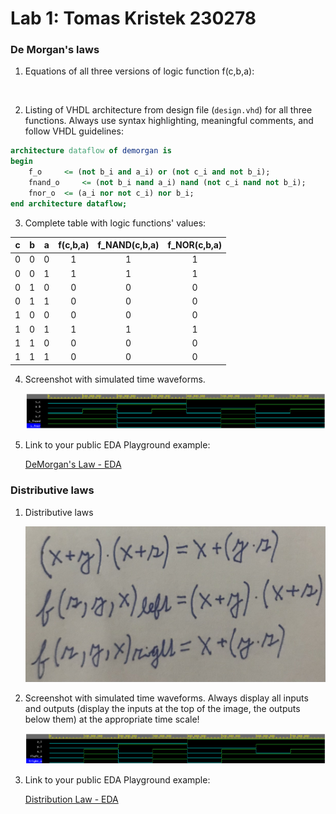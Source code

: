 # Lab 1: Tomas Kristek 230278

### De Morgan's laws

1. Equations of all three versions of logic function f(c,b,a):

   <img scr= "https://github.com/Prophetcze/Digital-Electronics-1/blob/main/Labs/01-Gates/Images/DeMorgan.JPG" width=50% height=50%>

2. Listing of VHDL architecture from design file (`design.vhd`) for all three functions. Always use syntax highlighting, meaningful comments, and follow VHDL guidelines:

```vhdl
architecture dataflow of demorgan is
begin
    f_o    	<= (not b_i and a_i) or (not c_i and not b_i);
    fnand_o 	<= (not b_i nand a_i) nand (not c_i nand not b_i);
    fnor_o 	<= (a_i nor not c_i) nor b_i;
end architecture dataflow;
```

3. Complete table with logic functions' values:

| **c** | **b** |**a** | **f(c,b,a)** | **f_NAND(c,b,a)** | **f_NOR(c,b,a)** |
| :-: | :-: | :-: | :-: | :-: | :-: |
| 0 | 0 | 0 | 1 | 1 | 1 |
| 0 | 0 | 1 | 1 | 1 | 1 |
| 0 | 1 | 0 | 0 | 0 | 0 |
| 0 | 1 | 1 | 0 | 0 | 0 |
| 1 | 0 | 0 | 0 | 0 | 0 |
| 1 | 0 | 1 | 1 | 1 | 1 |
| 1 | 1 | 0 | 0 | 0 | 0 |
| 1 | 1 | 1 | 0 | 0 | 0 |

4. Screenshot with simulated time waveforms.

   ![EPWave_DeMorgan](Images/EPWave_DeMorgan.png)

5. Link to your public EDA Playground example:

   [DeMorgan's Law - EDA](https://www.edaplayground.com/x/CxA9)

### Distributive laws

1. Distributive laws 

   ![Distribution](Images/Distribution.JPG)

2. Screenshot with simulated time waveforms. Always display all inputs and outputs (display the inputs at the top of the image, the outputs below them) at the appropriate time scale!

   ![EPWave_Distribution](Images/EPWave_Distribution.png)

3. Link to your public EDA Playground example:

   [Distribution Law - EDA](https://www.edaplayground.com/x/AWey)

